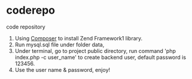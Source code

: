 coderepo
========

code repository

1. Using [Composer](https://getcomposer.org/download/) to install Zend Framework1 library.
2. Run mysql.sql file under folder data,
3. Under terminal, go to project public directory, run command 'php index.php -c user_name' to create backend user, default password is 123456.
4. Use the user name & password, enjoy!